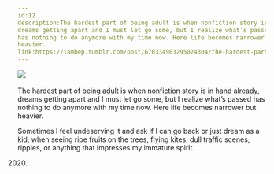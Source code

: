 ```yaml
---
id:12
description:The hardest part of being adult is when nonfiction story is in hand already,
dreams getting apart and I must let go some, but I realize what’s passed
has nothing to do anymore with my time now. Here life becomes narrower but
heavier.
link:https://iambep.tumblr.com/post/670334983295074304/the-hardest-part-of-being-adult-is-when-nonfiction
---
```


![](https://64.media.tumblr.com/86c6935bc70c6b22a87ce1441c420492/6cc1a4a0f4c3cd57-c6/s640x960/d33cacf84d3e7e70434a2c189f87161c33ffb0be.jpg) 

The hardest part of being adult is when nonfiction story is in hand already,
dreams getting apart and I must let go some, but I realize what’s passed
has nothing to do anymore with my time now. Here life becomes narrower but
heavier.

Sometimes I feel undeserving it and ask if I can go back or just dream as
a kid; when seeing ripe fruits on the trees, flying kites, dull traffic
scenes, ripples, or anything that impresses my immature spirit.

2020.